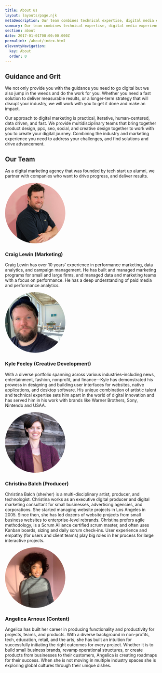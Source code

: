 ```yaml
---
title: About us
layout: layouts/page.njk
metaDescription: Our team combines technical expertise, digital media experience, and creative mastery to deliver a real industry advantage.
summary: Our team combines technical expertise, digital media experience, and creative mastery to deliver a real industry advantage.  
section: about
date: 2017-01-01T00:00:00.000Z
permalink: /about/index.html
eleventyNavigation:
  key: About
  order: 0
---
```

## Guidance and Grit
We not only provide you with the guidance you need to go digital but we also jump in the weeds and do the work for you.  Whether you need a fast solution to deliver measurable results, or a longer-term strategy that will disrupt your industry,  we will work with you to get it done and make an impact. 

Our approach to digital marketing is practical, iterative, human-centered, data driven, and fast. We provide multidisciplinary teams that bring together product design, ppc, seo, social, and creative design together to work with you to create your digital journey. Combining the industry and marketing experience you need to address your challenges, and find solutions and drive advancement. 

## Our Team
As a digital marketing agency that was founded by tech start up alumni, we partner with companies who want to drive progress, and deliver results.

<div class="team-bio">

<img src="/static/img/craig-bio-pic-500.jpg" height="200px" width="200px" style="border-radius:100px">

### Craig Lewin (Marketing)
Craig Lewin has over 10 years’ experience in performance marketing, data analytics, and campaign management. He has built and managed marketing programs for small and large firms, and managed data and marketing teams with a focus on performance. He has a deep understanding of paid media and performance analytics.
</div>

<div class="team-bio">

<img src="/static/img/kyle-bio-pic-500.jpg" height="200px" width="200px" style="border-radius:100px">

### Kyle Feeley (Creative Development)
With a diverse portfolio spanning across various industries–including news, entertainment, fashion, nonprofit, and finance—Kyle has demonstrated his prowess in designing and building user interfaces for websites, native applications, and desktop software. His unique combination of artistic talent and technical expertise sets him apart in the world of digital innovation and has served him in his work with brands like Warner Brothers, Sony, Nintendo and USAA.
</div>

<div class="team-bio">

<img src="/static/img/christina-bio-pic-500.jpg" height="200px" width="200px" style="border-radius:100px">

### Christina Balch (Producer)
Christina Balch (she/her) is a multi-disciplinary artist, producer, and technologist. Christina works as an executive digital producer and digital marketing consultant for small businesses, advertising agencies, and corporations. She started managing website projects in Los Angeles in 2005. Since then, she has led dozens of website projects from small business websites to enterprise-level rebrands. Christina prefers agile methodology, is a Scrum Alliance certified scrum master, and often uses Kanban boards, sizing and daily scrum check-ins. User experience and empathy (for users and client teams) play big roles in her process for large interactive projects.

</div>

<div class="team-bio">

<img src="/static/img/angelica-bio-pic-500.jpg" height="200px" width="200px" style="border-radius:100px">

### Angelica Arnoux (Content)
Angelica has built her career in producing functionality and productivity for projects, teams, and products.  With a diverse background in non-profits, tech, education, retail, and the arts, she has built an intuition for successfully initiating the right outcomes for every project.  Whether it is to build small business brands, revamp operational structures, or create products from businesses to their customers, Angelica is creating roadmaps for their success.  When she is not moving in multiple industry spaces she is exploring global cultures through their unique dishes.  

</div>
